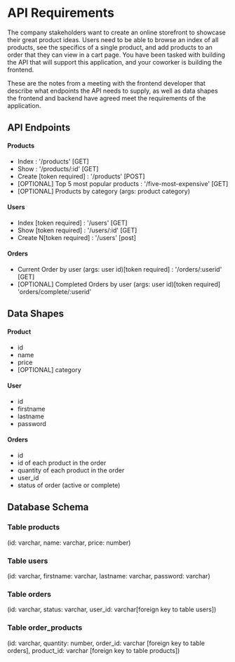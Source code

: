 # API Requirements
The company stakeholders want to create an online storefront to showcase their great product ideas. Users need to be able to browse an index of all products, see the specifics of a single product, and add products to an order that they can view in a cart page. You have been tasked with building the API that will support this application, and your coworker is building the frontend.

These are the notes from a meeting with the frontend developer that describe what endpoints the API needs to supply, as well as data shapes the frontend and backend have agreed meet the requirements of the application. 

## API Endpoints
#### Products
- Index : '/products' [GET]
- Show : '/products/:id' [GET]
- Create [token required] : '/products' [POST]
- [OPTIONAL] Top 5 most popular products : '/five-most-expensive' [GET]
- [OPTIONAL] Products by category (args: product category) 

#### Users
- Index [token required] : '/users' [GET]
- Show [token required] : '/users/:id' [GET]
- Create N[token required] : '/users' [post]

#### Orders
- Current Order by user (args: user id)[token required] : '/orders/:userid' [GET]
- [OPTIONAL] Completed Orders by user (args: user id)[token required] 'orders/complete/:userid'

## Data Shapes
#### Product
-  id
- name
- price
- [OPTIONAL] category

#### User
- id
- firstname
- lastname
- password

#### Orders
- id
- id of each product in the order
- quantity of each product in the order
- user_id
- status of order (active or complete)

## Database Schema
### Table products
(id: varchar, name: varchar, price: number)
### Table users
(id: varchar, firstname: varchar, lastname: varchar, password: varchar)
### Table orders
(id: varchar, status: varchar, user_id: varchar[foreign key to table users])
### Table order_products
(id: varchar, quantity: number, order_id: varchar [foreign key to table orders], product_id: varchar [foreign key to table products])